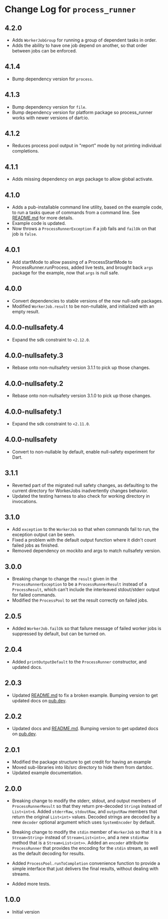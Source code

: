 # Change Log for `process_runner`

## 4.2.0

* Adds `WorkerJobGroup` for running a group of dependent tasks in order.
* Adds the ability to have one job depend on another,
so that order between jobs can be enforced.

## 4.1.4

* Bump dependency version for `process`.

## 4.1.3

* Bump dependency version for `file`.
* Bump dependency version for platform package so process_runner works with newer versions of dart:io.

## 4.1.2

* Reduces process pool output in "report" mode by not printing individual completions.

## 4.1.1

* Adds missing dependency on args package to allow global activate.

## 4.1.0

* Adds a pub-installable command line utility, based on the example code, to run a tasks queue of commands from a command line. See [README.md](README.md) for more details.
* Example code is updated.
* Now throws a `ProcessRunnerException` if a job fails and `failOk` on that job is `false`.

## 4.0.1

* Add startMode to allow passing of a ProcessStartMode to
  ProcessRunner.runProcess, added live tests, and brought back `args` package for the
  example, now that `args` is null safe.

## 4.0.0

* Convert dependencies to stable versions of the now null-safe packages.
* Modified `WorkerJob.result` to be non-nullable, and initialized with an empty result.

## 4.0.0-nullsafety.4

* Expand the sdk constraint to `<2.12.0`.

## 4.0.0-nullsafety.3

* Rebase onto non-nullsafety version 3.1.1 to pick up those changes.

## 4.0.0-nullsafety.2

* Rebase onto non-nullsafety version 3.1.0 to pick up those changes.

## 4.0.0-nullsafety.1

* Expand the sdk constraint to `<2.11.0`.

## 4.0.0-nullsafety

* Convert to non-nullable by default, enable null-safety experiment for Dart.

## 3.1.1

* Reverted part of the migrated null safety changes, as defaulting to the
  current directory for WorkerJobs inadvertently changes behavior.
* Updated the testing harness to also check for working directory in
  invocations.

## 3.1.0

* Add `exception` to the `WorkerJob` so that when commands fail to run, the
  exception output can be seen.
* Fixed a problem with the default output function where it didn't count
  failed jobs as finished.
* Removed dependency on mockito and args to match nullsafety version.

## 3.0.0

* Breaking change to change the `result` given in the `ProcessRunnerException`
  to be a `ProcessRunnerResult` instead of a `ProcessResult`, which can't
  include the interleaved stdout/stderr output for failed commands.
* Modified the `ProcessPool` to set the result correctly on failed jobs.

## 2.0.5

* Added `WorkerJob.failOk` so that failure message of failed worker jobs is
  suppressed by default, but can be turned on.

## 2.0.4

* Added `printOutputDefault` to the `ProcessRunner` constructor, and updated
  docs.

## 2.0.3

* Updated [README.md](README.md) to fix a broken example. Bumping version to get
  updated docs on [pub.dev](https://pub.dev).

## 2.0.2

* Updated docs and [README.md](README.md). Bumping version to get updated docs
  on [pub.dev](https://pub.dev).

## 2.0.1

* Modified the package structure to get credit for having an example
* Moved sub-libraries into lib/src directory to hide them from dartdoc.
* Updated example documentation.

## 2.0.0

* Breaking change to modify the stderr, stdout, and output members of
  `ProcessRunnerResult` so that they return pre-decoded `String`s instead of
  `List<int>`s. Added `stderrRaw`, `stdoutRaw`, and `outputRaw` members that
  return the original `List<int>` values. Decoded strings are decoded by a new
  `decoder` optional argument which uses `SystemEncoder` by default.

* Breaking change to modify the `stdin` member of `WorkerJob` so that it is a
  `Stream<String>` instead of `Stream<List<int>>`, and a new `stdinRaw` method
  that is a `Stream<List<int>>`. Added an `encoder` attribute to `ProcessRunner`
  that provides the encoding for the `stdin` stream, as well as the default
  decoding for results.

* Added `ProcessPool.runToCompletion` convenience function to provide a simple
  interface that just delivers the final results, without dealing with streams.

* Added more tests.

## 1.0.0

* Initial version
